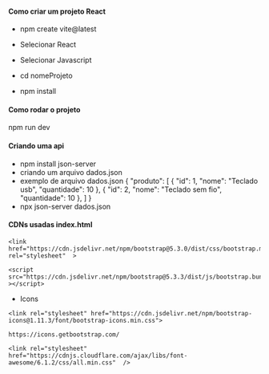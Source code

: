 #### Como criar um projeto React
* npm create vite@latest
* Selecionar React
* Selecionar Javascript

* cd nomeProjeto
* npm install

#### Como rodar o projeto
npm run dev

#### Criando uma api
* npm install json-server
* criando um arquivo dados.json
* exemplo de arquivo dados.json
{
    "produto": [
        { "id": 1, "nome": "Teclado usb", "quantidade": 10 },
        { "id": 2, "nome": "Teclado sem fio", "quantidade": 10 },
    ]
}
* npx json-server dados.json

#### CDNs usadas index.html

``` Bootstrap
<link href="https://cdn.jsdelivr.net/npm/bootstrap@5.3.0/dist/css/bootstrap.min.css" rel="stylesheet"  >
```

``` Boostrap Javascript
<script src="https://cdn.jsdelivr.net/npm/bootstrap@5.3.3/dist/js/bootstrap.bundle.min.js" ></script>
```

* Icons
``` Bootstrap 
<link rel="stylesheet" href="https://cdn.jsdelivr.net/npm/bootstrap-icons@1.11.3/font/bootstrap-icons.min.css">
```

``` Bootstrap Exemplos
https://icons.getbootstrap.com/
```

``` Font-awesome/
<link rel="stylesheet" href="https://cdnjs.cloudflare.com/ajax/libs/font-awesome/6.1.2/css/all.min.css"  />
```